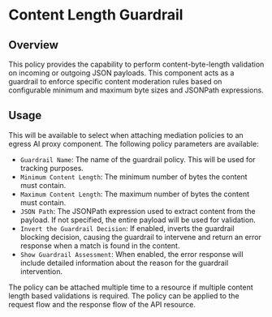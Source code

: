 # Content Length Guardrail

## Overview

This policy provides the capability to perform content-byte-length validation on incoming or outgoing JSON payloads. This component acts as a guardrail to enforce specific content moderation rules based on configurable minimum and maximum byte sizes and JSONPath expressions.

## Usage

This will be available to select when attaching mediation policies to an egress AI proxy component. The following policy parameters are available:

- `Guardrail Name`: The name of the guardrail policy. This will be used for tracking purposes.
- `Minimum Content Length`: The minimum number of bytes the content must contain.
- `Maximum Content Length`: The maximum number of bytes the content must contain.
- `JSON Path`: The JSONPath expression used to extract content from the payload. If not specified, the entire payload will be used for validation.
- `Invert the Guardrail Decision`: If enabled, inverts the guardrail blocking decision, causing the guardrail to intervene and return an error response when a match is found in the content.
- `Show Guardrail Assessment`: When enabled, the error response will include detailed information about the reason for the guardrail intervention.

The policy can be attached multiple time to a resource if multiple content length based validations is required. The policy can be applied to the request flow and the response flow of the API resource.
